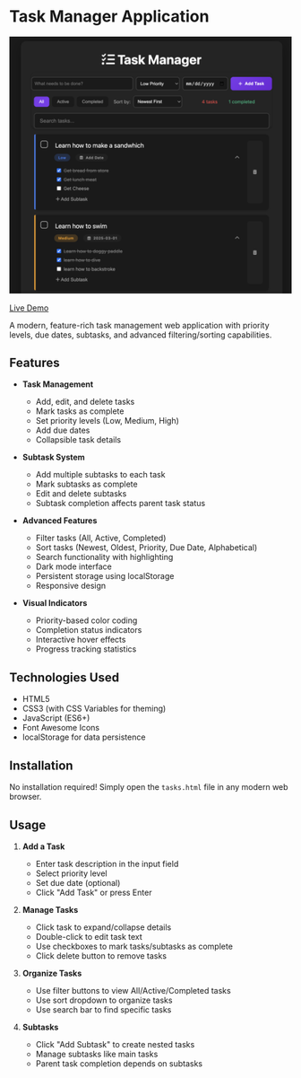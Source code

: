 # Task Manager Application

![Task Manager Screenshot](Task-Manager.png) <!-- Add a screenshot if available -->

[Live Demo](https://dylansallred.github.io/Task-Manager/Task-Manager.html)

A modern, feature-rich task management web application with priority levels, due dates, subtasks, and advanced filtering/sorting capabilities.

## Features

- **Task Management**
  - Add, edit, and delete tasks
  - Mark tasks as complete
  - Set priority levels (Low, Medium, High)
  - Add due dates
  - Collapsible task details

- **Subtask System**
  - Add multiple subtasks to each task
  - Mark subtasks as complete
  - Edit and delete subtasks
  - Subtask completion affects parent task status

- **Advanced Features**
  - Filter tasks (All, Active, Completed)
  - Sort tasks (Newest, Oldest, Priority, Due Date, Alphabetical)
  - Search functionality with highlighting
  - Dark mode interface
  - Persistent storage using localStorage
  - Responsive design

- **Visual Indicators**
  - Priority-based color coding
  - Completion status indicators
  - Interactive hover effects
  - Progress tracking statistics

## Technologies Used

- HTML5
- CSS3 (with CSS Variables for theming)
- JavaScript (ES6+)
- Font Awesome Icons
- localStorage for data persistence

## Installation

No installation required! Simply open the `tasks.html` file in any modern web browser.

## Usage

1. **Add a Task**
   - Enter task description in the input field
   - Select priority level
   - Set due date (optional)
   - Click "Add Task" or press Enter

2. **Manage Tasks**
   - Click task to expand/collapse details
   - Double-click to edit task text
   - Use checkboxes to mark tasks/subtasks as complete
   - Click delete button to remove tasks

3. **Organize Tasks**
   - Use filter buttons to view All/Active/Completed tasks
   - Use sort dropdown to organize tasks
   - Use search bar to find specific tasks

4. **Subtasks**
   - Click "Add Subtask" to create nested tasks
   - Manage subtasks like main tasks
   - Parent task completion depends on subtasks


 
